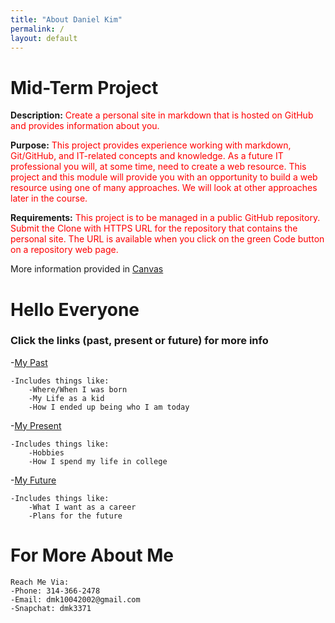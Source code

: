 ```yaml
---
title: "About Daniel Kim"
permalink: /
layout: default
---
```


# Mid-Term Project 

**Description:** <span style="color:red">Create a personal site in markdown that is hosted on GitHub and provides information about you.

**Purpose:** <span style="color:red">This project provides experience working with markdown, Git/GitHub, and IT-related concepts and knowledge. As a future IT professional you will, at some time, need to create a web resource. This project and this module will provide you with an opportunity to build a web resource using one of many approaches. We will look at other approaches later in the course.

**Requirements:** <span style="color:red">This project is to be managed in a public GitHub repository. Submit the Clone with HTTPS URL for the repository that contains the personal site.  The URL is available when you click on the green Code button on a repository web page.


More information provided in [Canvas](https://umsystem.instructure.com/courses/114929/assignments/1493477?module_item_id=5137247)

# Hello Everyone
### Click the links (past, present or future) for more info

-[My Past](https://mkim74.github.io/MyPast/)

    -Includes things like:
        -Where/When I was born
        -My Life as a kid
        -How I ended up being who I am today

-[My Present](https://mkim74.github.io/MyPresent/)

    -Includes things like:
        -Hobbies
        -How I spend my life in college

-[My Future](https://mkim74.github.io/MyFuture/)

    -Includes things like:
        -What I want as a career
        -Plans for the future


# For More About Me

```
Reach Me Via:
-Phone: 314-366-2478
-Email: dmk10042002@gmail.com
-Snapchat: dmk3371
```



